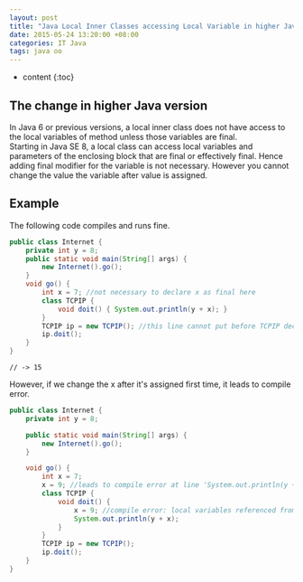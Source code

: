 ```yaml
---
layout: post
title: "Java Local Inner Classes accessing Local Variable in higher Java version"
date: 2015-05-24 13:20:00 +08:00
categories: IT Java
tags: java oo
---
```


* content
{:toc}

## The change in higher Java version

In Java 6 or previous versions, a local inner class does not have access to the local variables of method unless those variables are final.   
Starting in Java SE 8, a local class can access local variables and parameters of the enclosing block that are final or effectively final. Hence adding final modifier for the variable is not necessary. However you cannot change the value the variable after value is assigned.

## Example




The following code compiles and runs fine.
```java
public class Internet {
    private int y = 8;
    public static void main(String[] args) {
        new Internet().go();
    }
    void go() {
        int x = 7; //not necessary to declare x as final here
        class TCPIP {
            void doit() { System.out.println(y + x); }
        }
        TCPIP ip = new TCPIP(); //this line cannot put before TCPIP declaration
        ip.doit();
    }
}
```
```
// -> 15
```

However, if we change the x after it's assigned first time, it leads to compile error.
```java
public class Internet {
    private int y = 8;

    public static void main(String[] args) {
        new Internet().go();
    }

    void go() {
        int x = 7;
        x = 9; //leads to compile error at line 'System.out.println(y + x);': local variables referenced from an inner class must be final or effectively final
        class TCPIP {
            void doit() {
                x = 9; //compile error: local variables referenced from an inner class must be final or effectively final
                System.out.println(y + x);
            }
        }
        TCPIP ip = new TCPIP();
        ip.doit();
    }
}
```


